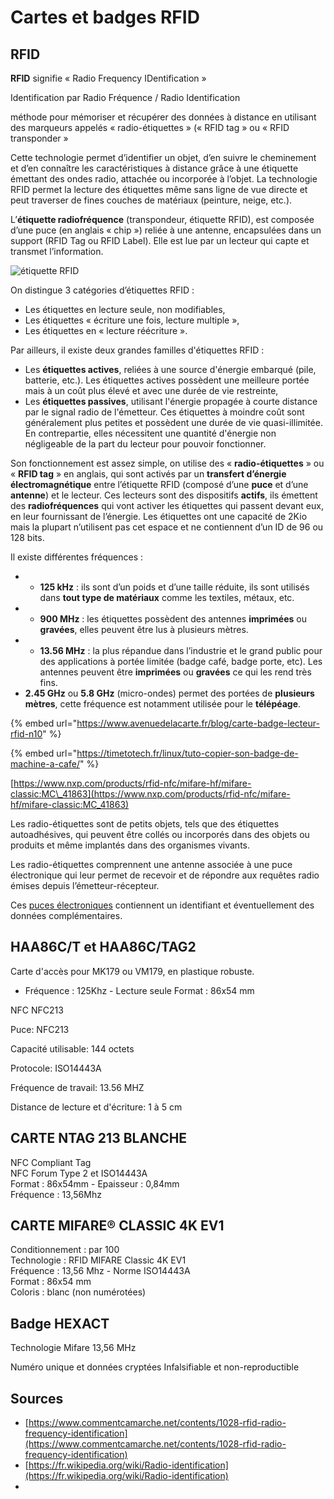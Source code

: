 # Cartes et badges RFID

## RFID

**RFID** signifie « Radio Frequency IDentification »

Identification par Radio Fréquence /  Radio Identification

méthode pour mémoriser et récupérer des données à distance en utilisant des marqueurs appelés « radio-étiquettes » \(« RFID tag » ou « RFID transponder »

Cette technologie permet d’identifier un objet, d’en suivre le cheminement et d’en connaître les caractéristiques à distance grâce à une étiquette émettant des ondes radio, attachée ou incorporée à l’objet. La technologie RFID permet la lecture des étiquettes même sans ligne de vue directe et peut traverser de fines couches de matériaux \(peinture, neige, etc.\).

L’**étiquette radiofréquence** \(transpondeur, étiquette RFID\), est composée d’une puce \(en anglais « chip »\) reliée à une antenne, encapsulées dans un support \(RFID Tag ou RFID Label\). Elle est lue par un lecteur qui capte et transmet l’information.

![&#xE9;tiquette RFID](https://img-19.ccm2.net/1KIqnpgYWId9SfzJyLqyqoufcSg=/9b4f8e8d8a1248debcf8664f2fe57016/ccm-encyclopedia/rfid-images-etiquette-rfid.png)

On distingue 3 catégories d’étiquettes RFID :

* Les étiquettes en lecture seule, non modifiables,
* Les étiquettes « écriture une fois, lecture multiple »,
* Les étiquettes en « lecture réécriture ».

Par ailleurs, il existe deux grandes familles d'étiquettes RFID :

* Les **étiquettes actives**, reliées à une source d'énergie embarqué \(pile, batterie, etc.\). Les étiquettes actives possèdent une meilleure portée mais à un coût plus élevé et avec une durée de vie restreinte,
* Les **étiquettes passives**, utilisant l'énergie propagée à courte distance par le signal radio de l'émetteur. Ces étiquettes à moindre coût sont généralement plus petites et possèdent une durée de vie quasi-illimitée. En contrepartie, elles nécessitent une quantité d'énergie non négligeable de la part du lecteur pour pouvoir fonctionner.

  


Son fonctionnement est assez simple, on utilise des « **radio-étiquettes** » ou « **RFID tag** » en anglais, qui sont activés par un **transfert d’énergie électromagnétique** entre l’étiquette RFID \(composé d’une **puce** et d’une **antenne**\) et le lecteur. Ces lecteurs sont des dispositifs **actifs**, ils émettent des **radiofréquences** qui vont activer les étiquettes qui passent devant eux, en leur fournissant de l’énergie. Les étiquettes ont une capacité de 2Kio mais la plupart n’utilisent pas cet espace et ne contiennent d’un ID de 96 ou 128 bits.

Il existe différentes fréquences :

* * **125 kHz** : ils sont d’un poids et d’une taille réduite, ils sont utilisés dans **tout type de matériaux** comme les textiles, métaux, etc.
* * **900 MHz** : les étiquettes possèdent des antennes **imprimées** ou **gravées**, elles peuvent être lus à plusieurs mètres.
* * **13.56 MHz** : la plus répandue dans l’industrie et le grand public pour des applications à portée limitée \(badge café, badge porte, etc\). Les antennes peuvent être **imprimées** ou **gravées** ce qui les rend très fins.
* **2.45 GHz** ou **5.8 GHz** \(micro-ondes\) permet des portées de **plusieurs mètres**, cette fréquence est notamment utilisée pour le **télépéage**.





{% embed url="https://www.avenuedelacarte.fr/blog/carte-badge-lecteur-rfid-n10" %}



{% embed url="https://timetotech.fr/linux/tuto-copier-son-badge-de-machine-a-cafe/" %}





[https://www.nxp.com/products/rfid-nfc/mifare-hf/mifare-classic:MC\_41863](https://www.nxp.com/products/rfid-nfc/mifare-hf/mifare-classic:MC_41863)



Les radio-étiquettes sont de petits objets, tels que des étiquettes autoadhésives, qui peuvent être collés ou incorporés dans des objets ou produits et même implantés dans des organismes vivants. 

Les radio-étiquettes comprennent une antenne associée à une puce électronique qui leur permet de recevoir et de répondre aux requêtes radio émises depuis l’émetteur-récepteur.

Ces [puces électroniques](https://fr.wikipedia.org/wiki/Puces_%C3%A9lectroniques) contiennent un identifiant et éventuellement des données complémentaires.

## HAA86C/T et HAA86C/TAG2

Carte d'accès pour MK179 ou VM179, en plastique robuste.

* Fréquence : 125Khz - Lecture seule Format : 86x54 mm



NFC NFC213

Puce: NFC213 

Capacité utilisable: 144 octets 

Protocole: ISO14443A 

Fréquence de travail: 13.56 MHZ 

Distance de lecture et d'écriture: 1 à 5 cm

## CARTE NTAG 213 BLANCHE

  
NFC Compliant Tag  
NFC Forum Type 2 et ISO14443A  
Format : 86x54mm - Epaisseur : 0,84mm   
Fréquence : 13,56Mhz



## CARTE MIFARE® CLASSIC 4K EV1

Conditionnement : par 100  
Technologie : RFID MIFARE Classic 4K EV1  
Fréquence : 13,56 Mhz - Norme ISO14443A  
Format : 86x54 mm  
Coloris : blanc \(non numérotées\)

## Badge HEXACT

Technologie Mifare 13,56 MHz 

Numéro unique et données cryptées Infalsifiable et non-reproductible 



## Sources

* [https://www.commentcamarche.net/contents/1028-rfid-radio-frequency-identification](https://www.commentcamarche.net/contents/1028-rfid-radio-frequency-identification)
* [https://fr.wikipedia.org/wiki/Radio-identification](https://fr.wikipedia.org/wiki/Radio-identification)
* 


